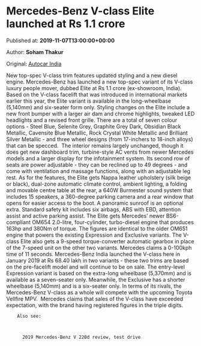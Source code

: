 
# Mercedes-Benz V-class Elite launched at Rs 1.1 crore

Published at: **2019-11-07T13:00:00+00:00**

Author: **Soham Thakur**

Original: [Autocar India](https://www.autocarindia.com/car-news/mercedes-benz-v-class-elite-launched-at-rs-11-crore-414803)

New top-spec V-class trim features updated styling and a new diesel engine.
Mercedes-Benz has launched a new top-spec variant of its V-class luxury people mover, dubbed Elite at Rs 1.1 crore (ex-showroom, India). Based on the V-class facelift that was introduced in international markets earlier this year, the Elite variant is available in the long-wheelbase (5,140mm) and six-seater form only.
Styling changes on the Elite include a new front bumper with a larger air dam and chrome highlights, tweaked LED headlights and a revised front grille. There are a total of seven colour options - Steel Blue, Selenite Grey, Graphite Grey Dark, Obsidian Black Metallic, Cavensite Blue Metallic, Rock Crystal White Metallic and Brilliant Silver Metallic - and three wheel designs (from 17-inchers to 18-inch alloys) that can be specced. 
The interior remains largely unchanged, though it does get new dashboard trim, turbine-style AC vents from newer Mercedes models and a larger display for the infotainment system. Its second row of seats are power adjustable - they can be reclined up to 49 degrees - and come with ventilation and massage functions, along with an adjustable leg rest.
As for the features, the Elite gets Nappa leather upholstery (silk beige or black), dual-zone automatic climate control, ambient lighting, a folding and movable centre table at the rear, a 640W Burmester sound system that includes 15 speakers, a 360-degree parking camera and a rear window that opens for easier access to the boot. A panoramic sunroof is an optional extra. Standard safety kit includes six airbags, ABS with EBD, attention assist and active parking assist.
The Elite gets Mercedes’ newer BS6-compliant OM654 2.0-litre, four-cylinder, turbo-diesel engine that produces 163hp and 380Nm of torque. The figures are identical to the older OM651 engine that powers the existing Expression and Exclusive variants. The V-class Elite also gets a 9-speed torque-converter automatic gearbox in place of the 7-speed unit on the other two variants. Mercedes claims a 0-100kph time of 11 seconds.
Mercedes-Benz India launched the V-class here in January 2019 at Rs 68.40 lakh in two variants - these two trims are based on the pre-facelift model and will continue to be on sale. The entry-level Expression variant is based on the extra-long wheelbase (5,370mm) and is available as a seven-seater only. Meanwhile, the Exclusive has a shorter wheelbase (5,140mm) and is a six-seater only.
In terms of its rivals, the Mercedes-Benz V-class as a whole will compete with the upcoming Toyota Vellfire MPV. 
Mercedes claims that sales of the V-class have exceeded expectation, with the brand having registered figures in the triple digits.

        Also see:
      

        
          2019 Mercedes-Benz V 220d review, test drive
        
      
